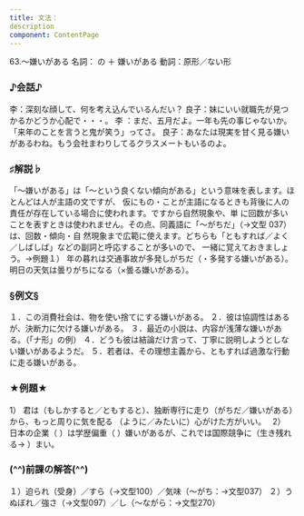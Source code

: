 ```yaml
---
title: 文法：
description
component: ContentPage
---
```



63.～嫌いがある
名詞： の ＋ 嫌いがある
動詞：原形／ない形  
### ♪会話♪
李：深刻な顔して、何を考え込んでいるんだい？
良子：妹にいい就職先が見つかるかどうか心配で・・・。
李 ：まだ、五月だよ。一年も先の事じゃないか。「来年のことを言うと鬼が笑う」ってさ。 良子：あなたは現実を甘く見る嫌いがあるわね。もう会社まわりしてるクラスメートもいるのよ。
### ♯解説♭
「～嫌いがある」は「～という良くない傾向がある」という意味を表します。ほとんどは人が主語の文ですが、 仮にもの・ことが主語になるときも背後に人の責任が存在している場合に使われます。ですから自然現象や、単 に回数が多いことを表すときは使われません。その点、同義語に「～がちだ」（→文型 037）は、回数・傾向・自 然現象まで広範に使えます。どちらも「ともすれば／よく／しばしば」などの副詞と呼応することが多いので、 一緒に覚えておきましょう。→例題１）
年の暮れは交通事故が多発しがちだ（・多発する嫌いがある）。
明日の天気は曇りがちになる（×曇る嫌いがある）。
### §例文§
１．この消費社会は、物を使い捨てにする嫌いがある。
２．彼は協調性はあるが、決断力に欠ける嫌いがある。
３．最近の小説は、内容が浅薄な嫌いがある。（「ナ形」の例）
４．どうも彼は結論だけ言って、丁寧に説明しようとしない嫌いがあるようだ。
５．若者は、その理想主義から、ともすれば過激な行動に走る嫌いがある。
### ★例題★
1） 君は（もしかすると／ともすると）、独断専行に走り（がちだ／嫌いがある）から、もっと周りに気を配る
（ように／みたいに）心がけた方がいい。  
2） 日本の企業（ ）は学歴偏重（ ）嫌いがあるが、これでは国際競争に（生き残れる→ ）まい。
### (^^)前課の解答(^^)
１）迫られ（受身）／すら（→文型100）／気味（～がち：→文型037）
２）うぬぼれ／強さ（→文型097）／し（～ながら：→文型270）
